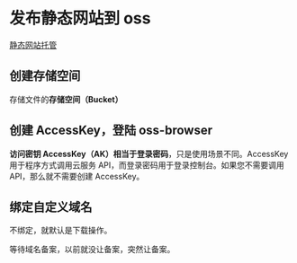 # 发布静态网站到 oss

[静态网站托管](https://help.aliyun.com/document_detail/31872.html)

## 创建存储空间

存储文件的**存储空间（Bucket）**

## 创建 AccessKey，登陆 oss-browser

**访问密钥 AccessKey（AK）相当于登录密码**，只是使用场景不同。AccessKey 用于程序方式调用云服务 API，而登录密码用于登录控制台。如果您不需要调用 API，那么就不需要创建 AccessKey。

## 绑定自定义域名

不绑定，就默认是下载操作。

等待域名备案，以前就没让备案，突然让备案。

